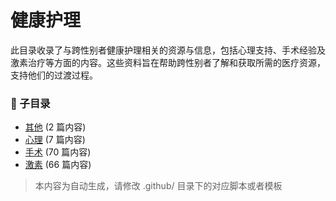 # 健康护理

此目录收录了与跨性别者健康护理相关的资源与信息，包括心理支持、手术经验及激素治疗等方面的内容。这些资料旨在帮助跨性别者了解和获取所需的医疗资源，支持他们的过渡过程。

### 📁 子目录

- [其他](其他) (2 篇内容)
- [心理](心理) (7 篇内容)
- [手术](手术) (70 篇内容)
- [激素](激素) (66 篇内容)


> 本内容为自动生成，请修改 .github/ 目录下的对应脚本或者模板
